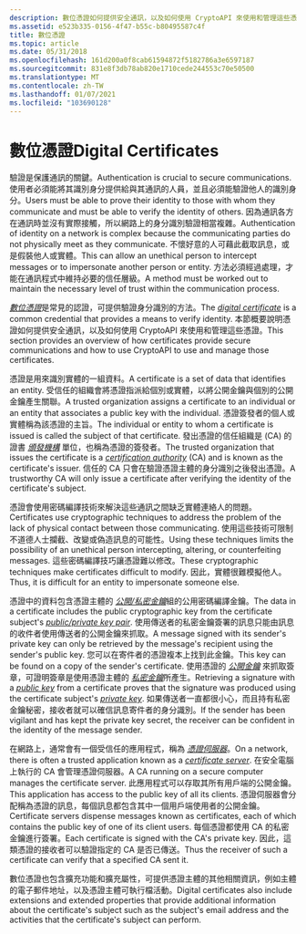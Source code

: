 ```yaml
---
description: 數位憑證如何提供安全通訊，以及如何使用 CryptoAPI 來使用和管理這些憑證。
ms.assetid: e523b335-0156-4f47-b55c-b80495587c4f
title: 數位憑證
ms.topic: article
ms.date: 05/31/2018
ms.openlocfilehash: 161d200a0f8cab61594872f5182786a3e6597187
ms.sourcegitcommit: 831e8f3db78ab820e1710cede244553c70e50500
ms.translationtype: MT
ms.contentlocale: zh-TW
ms.lasthandoff: 01/07/2021
ms.locfileid: "103690128"
---
```

# <a name="digital-certificates"></a><span data-ttu-id="73250-103">數位憑證</span><span class="sxs-lookup"><span data-stu-id="73250-103">Digital Certificates</span></span>

<span data-ttu-id="73250-104">驗證是保護通訊的關鍵。</span><span class="sxs-lookup"><span data-stu-id="73250-104">Authentication is crucial to secure communications.</span></span> <span data-ttu-id="73250-105">使用者必須能將其識別身分提供給與其通訊的人員，並且必須能驗證他人的識別身分。</span><span class="sxs-lookup"><span data-stu-id="73250-105">Users must be able to prove their identity to those with whom they communicate and must be able to verify the identity of others.</span></span> <span data-ttu-id="73250-106">因為通訊各方在通訊時並沒有實際接觸，所以網路上的身分識別驗證相當複雜。</span><span class="sxs-lookup"><span data-stu-id="73250-106">Authentication of identity on a network is complex because the communicating parties do not physically meet as they communicate.</span></span> <span data-ttu-id="73250-107">不懷好意的人可藉此截取訊息，或是假裝他人或實體。</span><span class="sxs-lookup"><span data-stu-id="73250-107">This can allow an unethical person to intercept messages or to impersonate another person or entity.</span></span> <span data-ttu-id="73250-108">方法必須經過處理，才能在通訊程式中維持必要的信任層級。</span><span class="sxs-lookup"><span data-stu-id="73250-108">A method must be worked out to maintain the necessary level of trust within the communication process.</span></span>

<span data-ttu-id="73250-109">[*數位憑證*](../secgloss/c-gly.md)是常見的認證，可提供驗證身分識別的方法。</span><span class="sxs-lookup"><span data-stu-id="73250-109">The [*digital certificate*](../secgloss/c-gly.md) is a common credential that provides a means to verify identity.</span></span> <span data-ttu-id="73250-110">本節概要說明憑證如何提供安全通訊，以及如何使用 CryptoAPI 來使用和管理這些憑證。</span><span class="sxs-lookup"><span data-stu-id="73250-110">This section provides an overview of how certificates provide secure communications and how to use CryptoAPI to use and manage those certificates.</span></span>

<span data-ttu-id="73250-111">憑證是用來識別實體的一組資料。</span><span class="sxs-lookup"><span data-stu-id="73250-111">A certificate is a set of data that identifies an entity.</span></span> <span data-ttu-id="73250-112">受信任的組織會將憑證指派給個別或實體，以將公開金鑰與個別的公開金鑰產生關聯。</span><span class="sxs-lookup"><span data-stu-id="73250-112">A trusted organization assigns a certificate to an individual or an entity that associates a public key with the individual.</span></span> <span data-ttu-id="73250-113">憑證簽發者的個人或實體稱為該憑證的主旨。</span><span class="sxs-lookup"><span data-stu-id="73250-113">The individual or entity to whom a certificate is issued is called the subject of that certificate.</span></span> <span data-ttu-id="73250-114">發出憑證的信任組織是 (CA) 的證書 [*頒發機構*](../secgloss/c-gly.md) 單位，也稱為憑證的簽發者。</span><span class="sxs-lookup"><span data-stu-id="73250-114">The trusted organization that issues the certificate is a [*certification authority*](../secgloss/c-gly.md) (CA) and is known as the certificate's issuer.</span></span> <span data-ttu-id="73250-115">信任的 CA 只會在驗證憑證主體的身分識別之後發出憑證。</span><span class="sxs-lookup"><span data-stu-id="73250-115">A trustworthy CA will only issue a certificate after verifying the identity of the certificate's subject.</span></span>

<span data-ttu-id="73250-116">憑證會使用密碼編譯技術來解決這些通訊之間缺乏實體連絡人的問題。</span><span class="sxs-lookup"><span data-stu-id="73250-116">Certificates use cryptographic techniques to address the problem of the lack of physical contact between those communicating.</span></span> <span data-ttu-id="73250-117">使用這些技術可限制不道德人士攔截、改變或偽造訊息的可能性。</span><span class="sxs-lookup"><span data-stu-id="73250-117">Using these techniques limits the possibility of an unethical person intercepting, altering, or counterfeiting messages.</span></span> <span data-ttu-id="73250-118">這些密碼編譯技巧讓憑證難以修改。</span><span class="sxs-lookup"><span data-stu-id="73250-118">These cryptographic techniques make certificates difficult to modify.</span></span> <span data-ttu-id="73250-119">因此，實體很難模擬他人。</span><span class="sxs-lookup"><span data-stu-id="73250-119">Thus, it is difficult for an entity to impersonate someone else.</span></span>

<span data-ttu-id="73250-120">憑證中的資料包含憑證主體的 [*公開/私密金鑰*](../secgloss/p-gly.md)組的公用密碼編譯金鑰。</span><span class="sxs-lookup"><span data-stu-id="73250-120">The data in a certificate includes the public cryptographic key from the certificate subject's [*public/private key pair*](../secgloss/p-gly.md).</span></span> <span data-ttu-id="73250-121">使用傳送者的私密金鑰簽署的訊息只能由訊息的收件者使用傳送者的公開金鑰來抓取。</span><span class="sxs-lookup"><span data-stu-id="73250-121">A message signed with its sender's private key can only be retrieved by the message's recipient using the sender's public key.</span></span> <span data-ttu-id="73250-122">您可以在寄件者的憑證複本上找到此金鑰。</span><span class="sxs-lookup"><span data-stu-id="73250-122">This key can be found on a copy of the sender's certificate.</span></span> <span data-ttu-id="73250-123">使用憑證的 [*公開金鑰*](../secgloss/p-gly.md) 來抓取簽章，可證明簽章是使用憑證主體的 [*私密金鑰*](../secgloss/p-gly.md)所產生。</span><span class="sxs-lookup"><span data-stu-id="73250-123">Retrieving a signature with a [*public key*](../secgloss/p-gly.md) from a certificate proves that the signature was produced using the certificate subject's [*private key*](../secgloss/p-gly.md).</span></span> <span data-ttu-id="73250-124">如果傳送者一直都很小心，而且持有私密金鑰秘密，接收者就可以確信訊息寄件者的身分識別。</span><span class="sxs-lookup"><span data-stu-id="73250-124">If the sender has been vigilant and has kept the private key secret, the receiver can be confident in the identity of the message sender.</span></span>

<span data-ttu-id="73250-125">在網路上，通常會有一個受信任的應用程式，稱為 [*憑證伺服器*](../secgloss/c-gly.md)。</span><span class="sxs-lookup"><span data-stu-id="73250-125">On a network, there is often a trusted application known as a [*certificate server*](../secgloss/c-gly.md).</span></span> <span data-ttu-id="73250-126">在安全電腦上執行的 CA 會管理憑證伺服器。</span><span class="sxs-lookup"><span data-stu-id="73250-126">A CA running on a secure computer manages the certificate server.</span></span> <span data-ttu-id="73250-127">此應用程式可以存取其所有用戶端的公開金鑰。</span><span class="sxs-lookup"><span data-stu-id="73250-127">This application has access to the public key of all its clients.</span></span> <span data-ttu-id="73250-128">憑證伺服器會分配稱為憑證的訊息，每個訊息都包含其中一個用戶端使用者的公開金鑰。</span><span class="sxs-lookup"><span data-stu-id="73250-128">Certificate servers dispense messages known as certificates, each of which contains the public key of one of its client users.</span></span> <span data-ttu-id="73250-129">每個憑證都使用 CA 的私密金鑰進行簽署。</span><span class="sxs-lookup"><span data-stu-id="73250-129">Each certificate is signed with the CA's private key.</span></span> <span data-ttu-id="73250-130">因此，這類憑證的接收者可以驗證指定的 CA 是否已傳送。</span><span class="sxs-lookup"><span data-stu-id="73250-130">Thus the receiver of such a certificate can verify that a specified CA sent it.</span></span>

<span data-ttu-id="73250-131">數位憑證也包含擴充功能和擴充屬性，可提供憑證主體的其他相關資訊，例如主體的電子郵件地址，以及憑證主體可執行檔活動。</span><span class="sxs-lookup"><span data-stu-id="73250-131">Digital certificates also include extensions and extended properties that provide additional information about the certificate's subject such as the subject's email address and the activities that the certificate's subject can perform.</span></span>

 

 
